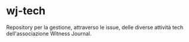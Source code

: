 # wj-tech

Repository per la gestione, attraverso le issue, delle diverse attività tech dell'associazione Witness Journal.
